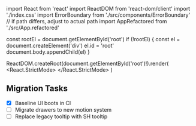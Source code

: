 import React from 'react'
import ReactDOM from 'react-dom/client'
import './index.css'
import ErrorBoundary from './src/components/ErrorBoundary' // if path differs, adjust to actual path
import AppRefactored from './src/App.refactored'

const rootEl = document.getElementById('root')
if (!rootEl) {
  const el = document.createElement('div')
  el.id = 'root'
  document.body.appendChild(el)
}

ReactDOM.createRoot(document.getElementById('root')!).render(
  <React.StrictMode>
    <ErrorBoundary>
      <AppRefactored />
    </ErrorBoundary>
  </React.StrictMode>
)
## Migration Tasks

- [x] Baseline UI boots in CI
- [ ] Migrate drawers to new motion system
- [ ] Replace legacy tooltip with SH tooltip
